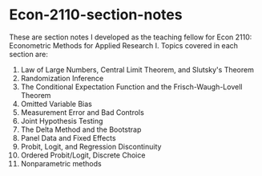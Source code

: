 # Econ-2110-section-notes

These are section notes I developed as the teaching fellow for Econ 2110: Econometric Methods for Applied Research I. Topics covered in each section are:
1. Law of Large Numbers, Central Limit Theorem, and Slutsky's Theorem
2. Randomization Inference
3. The Conditional Expectation Function and the Frisch-Waugh-Lovell Theorem
4. Omitted Variable Bias
5. Measurement Error and Bad Controls
6. Joint Hypothesis Testing
7. The Delta Method and the Bootstrap
8. Panel Data and Fixed Effects
9. Probit, Logit, and Regression Discontinuity
10. Ordered Probit/Logit, Discrete Choice
11. Nonparametric methods
